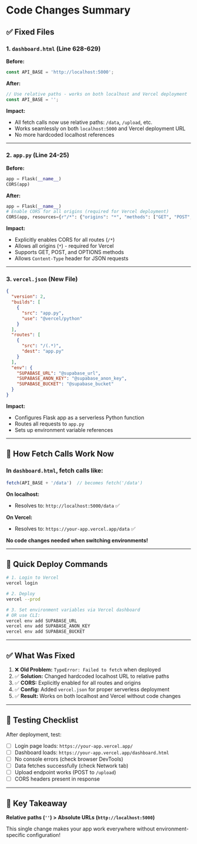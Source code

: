 # Code Changes Summary

## ✅ Fixed Files

### 1. `dashboard.html` (Line 628-629)

**Before:**
```javascript
const API_BASE = 'http://localhost:5000';
```

**After:**
```javascript
// Use relative paths - works on both localhost and Vercel deployment
const API_BASE = '';
```

**Impact:** 
- All fetch calls now use relative paths: `/data`, `/upload`, etc.
- Works seamlessly on both `localhost:5000` and Vercel deployment URL
- No more hardcoded localhost references

---

### 2. `app.py` (Line 24-25)

**Before:**
```python
app = Flask(__name__)
CORS(app)
```

**After:**
```python
app = Flask(__name__)
# Enable CORS for all origins (required for Vercel deployment)
CORS(app, resources={r"/*": {"origins": "*", "methods": ["GET", "POST", "OPTIONS"], "allow_headers": ["Content-Type"]}})
```

**Impact:**
- Explicitly enables CORS for all routes (`/*`)
- Allows all origins (`*`) - required for Vercel
- Supports GET, POST, and OPTIONS methods
- Allows `Content-Type` header for JSON requests

---

### 3. `vercel.json` (New File)

```json
{
  "version": 2,
  "builds": [
    {
      "src": "app.py",
      "use": "@vercel/python"
    }
  ],
  "routes": [
    {
      "src": "/(.*)",
      "dest": "app.py"
    }
  ],
  "env": {
    "SUPABASE_URL": "@supabase_url",
    "SUPABASE_ANON_KEY": "@supabase_anon_key",
    "SUPABASE_BUCKET": "@supabase_bucket"
  }
}
```

**Impact:**
- Configures Flask app as a serverless Python function
- Routes all requests to `app.py`
- Sets up environment variable references

---

## 🔧 How Fetch Calls Work Now

### In `dashboard.html`, fetch calls like:

```javascript
fetch(API_BASE + '/data')  // becomes fetch('/data')
```

**On localhost:**
- Resolves to: `http://localhost:5000/data` ✅

**On Vercel:**
- Resolves to: `https://your-app.vercel.app/data` ✅

**No code changes needed when switching environments!**

---

## 🚀 Quick Deploy Commands

```bash
# 1. Login to Vercel
vercel login

# 2. Deploy
vercel --prod

# 3. Set environment variables via Vercel dashboard
# OR use CLI:
vercel env add SUPABASE_URL
vercel env add SUPABASE_ANON_KEY
vercel env add SUPABASE_BUCKET
```

---

## ✅ What Was Fixed

1. ❌ **Old Problem:** `TypeError: Failed to fetch` when deployed
2. ✅ **Solution:** Changed hardcoded localhost URL to relative paths
3. ✅ **CORS:** Explicitly enabled for all routes and origins
4. ✅ **Config:** Added `vercel.json` for proper serverless deployment
5. ✅ **Result:** Works on both localhost and Vercel without code changes

---

## 📝 Testing Checklist

After deployment, test:
- [ ] Login page loads: `https://your-app.vercel.app/`
- [ ] Dashboard loads: `https://your-app.vercel.app/dashboard.html`
- [ ] No console errors (check browser DevTools)
- [ ] Data fetches successfully (check Network tab)
- [ ] Upload endpoint works (POST to `/upload`)
- [ ] CORS headers present in response

---

## 🎯 Key Takeaway

**Relative paths (`''`) > Absolute URLs (`http://localhost:5000`)**

This single change makes your app work everywhere without environment-specific configuration!

